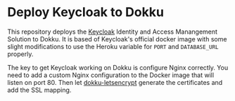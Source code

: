 # Deploy Keycloak to Dokku

This repository deploys the [Keycloak](https://www.keycloak.org) Identity and Access Manangement Solution 
to Dokku.  It is based of Keycloak's official docker image with some slight modifications to use the
Heroku variable for `PORT` and `DATABASE_URL` properly.

The key to get Keycloak working on Dokku is configure Nginx correctly. You need to add a custom Nginx configuration to the Docker image that will listen on port 80. Then let [dokku-letsencrypt](https://github.com/dokku/dokku-letsencrypt) generate the certificates and add the SSL mapping.
